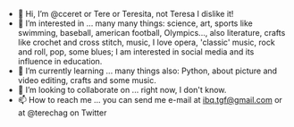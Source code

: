 - 👋 Hi, I’m @cceret or Tere or Teresita, not Teresa I dislike it!
- 👀 I’m interested in ... many many things: science, art, sports like swimming, baseball, american football, Olympics..., also literature, crafts like crochet and cross stitch, music, I love opera, 'classic' music, rock and roll, pop, some blues; I am interested in social media and its influence in education.
- 🌱 I’m currently learning ... many things also: Python, about picture and video editing, crafts and some music.
- 💞️ I’m looking to collaborate on ... right now, I don't know.
- 📫 How to reach me ... you can send me e-mail at ibq.tgf@gmail.com or at @terechag on Twitter

<!---
cceret/cceret is a ✨ special ✨ repository because its `README.md` (this file) appears on your GitHub profile.
You can click the Preview link to take a look at your changes.
--->
